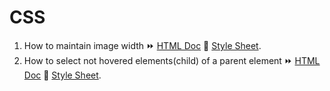 # CSS
1. How to maintain image width ⏩ [HTML Doc](https://github.com/emon9X/all-learning-projects/blob/main/CSS/img-width.html) 🍇 [Style Sheet](https://github.com/emon9X/all-learning-projects/blob/main/CSS/img-width-style.css).
2. How to select not hovered elements(child) of a parent element ⏩ [HTML Doc](https://github.com/emon9X/all-learning-projects/blob/main/CSS/select-not-hovered.html) 🍇 [Style Sheet](https://github.com/emon9X/all-learning-projects/blob/main/CSS/select-not-hovered-style.css).
